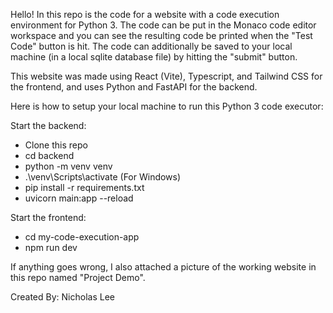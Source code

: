 Hello! In this repo is the code for a website with a code execution environment for Python 3. The code can be put in the Monaco code editor workspace and you can see the resulting code be printed when the "Test Code" button is hit. The code can additionally be saved to your local machine (in a local sqlite database file) by hitting the "submit" button.

This website was made using React (Vite), Typescript, and Tailwind CSS for the frontend, and uses Python and FastAPI for the backend.

Here is how to setup your local machine to run this Python 3 code executor:

Start the backend:
- Clone this repo
- cd backend
- python -m venv venv
- .\venv\Scripts\activate (For Windows)
- pip install -r requirements.txt
- uvicorn main:app --reload

Start the frontend:
- cd my-code-execution-app
- npm run dev

If anything goes wrong, I also attached a picture of the working website in this repo named "Project Demo".

Created By: Nicholas Lee